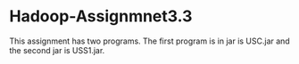 # Hadoop-Assignmnet3.3
This assignment has two programs. The first program is in jar is USC.jar and the second jar is USS1.jar. 
